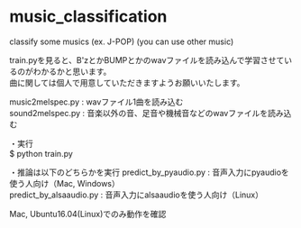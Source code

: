 # music_classification
classify some musics (ex. J-POP) (you can use other music)

train.pyを見ると、B'zとかBUMPとかのwavファイルを読み込んで学習させているのがわかるかと思います。\
曲に関しては個人で用意していただきますようお願いいたします。

music2melspec.py : wavファイル1曲を読み込む \
sound2melspec.py : 音楽以外の音、足音や機械音などのwavファイルを読み込む

・実行 \
$ python train.py

・推論は以下のどちらかを実行
predict_by_pyaudio.py : 音声入力にpyaudioを使う人向け（Mac, Windows） \
predict_by_alsaaudio.py : 音声入力にalsaaudioを使う人向け（Linux）

Mac, Ubuntu16.04(Linux)でのみ動作を確認
